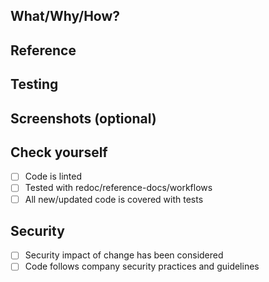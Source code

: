 ## What/Why/How?

## Reference

## Testing

## Screenshots (optional)

## Check yourself

- [ ] Code is linted
- [ ] Tested with redoc/reference-docs/workflows
- [ ] All new/updated code is covered with tests

## Security

- [ ] Security impact of change has been considered
- [ ] Code follows company security practices and guidelines

